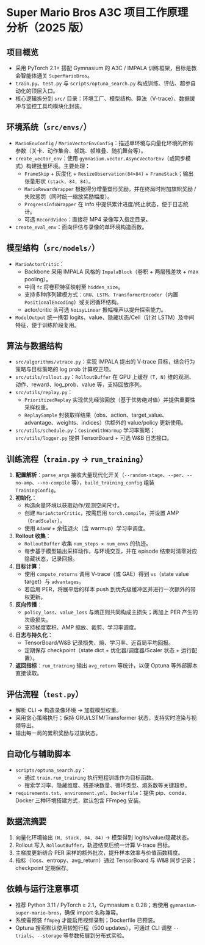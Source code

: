 # Super Mario Bros A3C 项目工作原理分析（2025 版）

## 项目概览

- 采用 PyTorch 2.1+ 搭配 Gymnasium 的 A3C / IMPALA 训练框架，目标是教会智能体通关 `SuperMarioBros`。
- `train.py`、`test.py` 与 `scripts/optuna_search.py` 构成训练、评估、超参自动化的顶层入口。
- 核心逻辑拆分到 `src/` 目录：环境工厂、模型结构、算法（V-trace）、数据缓冲与监控工具均模块化封装。

## 环境系统（`src/envs/`）

- `MarioEnvConfig` / `MarioVectorEnvConfig`：描述单环境与向量化环境的所有参数（关卡、动作集合、帧跳、帧堆叠、随机舞台等）。
- `create_vector_env`：使用 `gymnasium.vector.AsyncVectorEnv`（或同步模式）构建批量环境。主要处理：
  - `FrameSkip` + 灰度化 + `ResizeObservation(84×84)` + `FrameStack`；输出张量形状 `(stack, 84, 84)`。
  - `MarioRewardWrapper` 根据得分增量塑形奖励，并在终局时附加旗帜奖励 / 失败惩罚（同时统一缩放奖励幅度）。
  - `ProgressInfoWrapper` 在 info 中提供累计进度/终止状态，便于日志统计。
  - 可选 `RecordVideo`：直接将 MP4 录像写入指定目录。
- `create_eval_env`：面向评估与录像的单环境构造函数。

## 模型结构（`src/models/`）

- `MarioActorCritic`：
  - Backbone 采用 IMPALA 风格的 `ImpalaBlock`（卷积 + 两层残差块 + max pooling）。
  - 中间 `fc` 将卷积特征映射至 `hidden_size`。
  - 支持多种序列建模方式：`GRU`、`LSTM`、`TransformerEncoder`（内置 `PositionalEncoding`）或关闭循环结构。
  - actor/critic 头可选 `NoisyLinear` 振幅噪声以提升探索能力。
- `ModelOutput` 统一携带 logits、value、隐藏状态/Cell（针对 LSTM）及中间特征，便于训练阶段复用。

## 算法与数据结构

- `src/algorithms/vtrace.py`：实现 IMPALA 提出的 V-trace 目标，结合行为策略与目标策略的 log prob 计算校正项。
- `src/utils/rollout.py`：`RolloutBuffer` 在 GPU 上缓存 `(T, N)` 维的观测、动作、reward、log_prob、value 等，支持回放序列。
- `src/utils/replay.py`：
  - `PrioritizedReplay` 实现优先经验回放（基于优势绝对值）并提供重要性采样权重。
  - `ReplaySample` 封装取样结果（obs、action、target_value、advantage、weights、indices）供额外的 value/policy 更新使用。
- `src/utils/schedule.py`：`CosineWithWarmup` 学习率策略；`src/utils/logger.py` 提供 TensorBoard + 可选 W&B 日志接口。

## 训练流程（`train.py` -> `run_training`）

1. **配置解析**：`parse_args` 接收大量现代化开关（`--random-stage`、`--per`、`--no-amp`、`--no-compile` 等），`build_training_config` 组装 `TrainingConfig`。
2. **初始化**：
   - 构造向量环境以获取动作/观测空间尺寸。
   - 创建 `MarioActorCritic`，按需启用 `torch.compile`，并设置 AMP（`GradScaler`）。
   - 使用 `AdamW` + 余弦退火（含 warmup）学习率调度。
3. **Rollout 收集**：
   - `RolloutBuffer` 收集 `num_steps × num_envs` 的轨迹。
   - 每步基于模型输出采样动作，与环境交互，并在 episode 结束时清零对应隐藏状态，记录回报。
4. **目标计算**：
   - 使用 `compute_returns` 调用 V-trace（或 GAE）得到 `vs`（state value target）与 `advantages`。
   - 若启用 PER，将展平后的样本 push 到优先级缓冲区并进行一次额外的带权更新。
5. **反向传播**：
   - `policy_loss`、`value_loss` 与熵正则共同构成主损失；再加上 PER 产生的次级损失。
   - 支持梯度累积、AMP 缩放、裁剪、学习率调度。
6. **日志与持久化**：
   - TensorBoard/W&B 记录损失、熵、学习率、近百局平均回报。
   - 定期保存 checkpoint（state dict + 优化器/调度器/Scaler 状态 + 运行配置）。
7. **返回指标**：`run_training` 输出 `avg_return` 等统计，以便 Optuna 等外部脚本直接读取。

## 评估流程（`test.py`）

- 解析 CLI -> 构造录像环境 -> 加载模型权重。
- 采用贪心策略执行；保持 GRU/LSTM/Transformer 状态，支持实时渲染与视频导出。
- 输出每一局的累积奖励与过旗状态。

## 自动化与辅助脚本

- `scripts/optuna_search.py`：
  - 通过 `train.run_training` 执行短程训练作为目标函数。
  - 搜索学习率、隐藏维度、残差块数量、循环类型、熵系数等关键超参。
- `requirements.txt`、`environment.yml`、`Dockerfile`：提供 pip、conda、Docker 三种环境搭建方式，默认包含 FFmpeg 安装。

## 数据流摘要

1. 向量化环境输出 `(N, stack, 84, 84)` -> 模型得到 logits/value/隐藏状态。
2. Rollout 写入 `RolloutBuffer`，轨迹结束后统一计算 V-trace 目标。
3. 主梯度更新结合 PER 采样的额外批次，提升样本效率与价值函数精度。
4. 指标（loss、entropy、avg_return）通过 TensorBoard 与 W&B 同步记录；checkpoint 定期保存。

## 依赖与运行注意事项

- 推荐 Python 3.11 / PyTorch ≥ 2.1，Gymnasium ≥ 0.28；若使用 `gymnasium-super-mario-bros`，确保 import 名称兼容。
- 系统需预装 `ffmpeg` 才能启用视频录制；Dockerfile 已预装。
- Optuna 搜索默认使用较短行程（500 updates），可通过 CLI 调整 `--trials`、`--storage` 等参数拓展到分布式实验。
